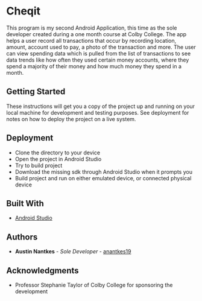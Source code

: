 # Cheqit

This program is my second Android Application, this time as the sole developer created during a one month course at Colby College. The app helps a user record all transactions that occur by recording location, amount, account used to pay, a photo of the transaction and more. The user can view spending data which is pulled from the list of transactions to see data trends like how often they used certain money accounts, where they spend a majority of their money and how much money they spend in a month.

## Getting Started

These instructions will get you a copy of the project up and running on your local machine for development and testing purposes. See deployment for notes on how to deploy the project on a live system.

## Deployment

* Clone the directory to your device
* Open the project in Android Studio
* Try to build project
* Download the missing sdk through Android Studio when it prompts you
* Build project and run on either emulated device, or connected physical device

## Built With

* [Android Studio](https://developer.android.com/studio/index.html)

## Authors

* **Austin Nantkes** - *Sole Developer* - [anantkes19](https://github.com/anantkes19)

## Acknowledgments

* Professor Stephanie Taylor of Colby College for sponsoring the development

